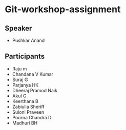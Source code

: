 # Git-workshop-assignment

## Speaker
- Pushkar Anand

## Participants
- Raju m
- Chandana V Kumar
- Suraj G
- Parjanya HK
- Dheeraj Pramod Naik
- Akul G
- Keerthana B
- Zabiulla Sheriff
- Suloni Praveen
- Poorna Chandra D
- Madhuri BH
